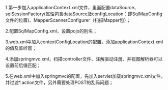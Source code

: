 1.第一步加入applicationContext.xml文件，里面配置dataSource、sqlSessionFactory(属性包含dataSource及configLocation：即SqlMapConfig文件的位置)、MapperScannerConfigurer（扫描Mapper包）；

2.配置SqlMapConfig.xml，设置pojo的别名；

3.web.xml中加入contextConfigLocation的配置，添加applicationContext.xml的值及监听器；

4.添加springmvc.xml，扫描controller文件、注解驱动注册、并视图解析器可以设置前后缀匹配；

5.在web.xml中加入springmvc的配置，先加入servlet加载springmvc.xml文件，并过滤*.action文件，另外需要处理POST的乱码问题；



